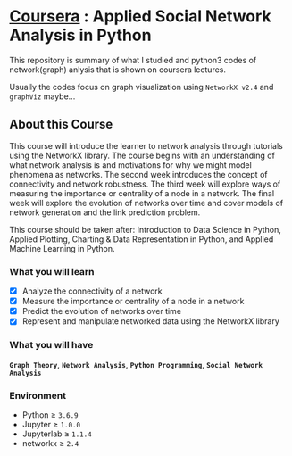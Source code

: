 # [Coursera](https://www.coursera.org/learn/python-social-network-analysis) : Applied Social Network Analysis in Python

This repository is summary of what I studied and python3 codes of network(graph) anlysis that is shown on coursera lectures.

Usually the codes focus on graph visualization using `NetworkX v2.4` and `graphViz` maybe...

## About this Course

This course will introduce the learner to network analysis through tutorials using the NetworkX library. The course begins with an understanding of what network analysis is and motivations for why we might model phenomena as networks. The second week introduces the concept of connectivity and network robustness. The third week will explore ways of measuring the importance or centrality of a node in a network. The final week will explore the evolution of networks over time and cover models of network generation and the link prediction problem. 

This course should be taken after: Introduction to Data Science in Python, Applied Plotting, Charting & Data Representation in Python, and Applied Machine Learning in Python.

### What you will learn
- [x] Analyze the connectivity of a network
- [x] Measure the importance or centrality of a node in a network
- [x] Predict the evolution of networks over time
- [x] Represent and manipulate networked data using the NetworkX library

### What you will have
**`Graph Theory`**, 
**`Network Analysis`**, 
**`Python Programming`**, 
**`Social Network Analysis`**

### Environment
* Python ≥ `3.6.9`<br>
* Jupyter ≥ `1.0.0`<br>
* Jupyterlab ≥ `1.1.4`<br>
* networkx ≥ `2.4`<br>
